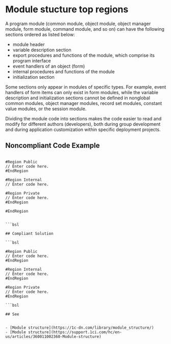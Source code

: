 # Module stucture top regions

A program module (common module, object module, object manager module, form module, command module, and so on) 
can have the following sections ordered as listed below:

- module header
- variable description section
- export procedures and functions of the module, which comprise its program interface
- event handlers of an object (form)
- internal procedures and functions of the module
- initialization section

Some sections only appear in modules of specific types. For example, event handlers of form items can only exist in 
form modules, while the variable description and initialization sections cannot be defined in nonglobal common modules, 
object manager modules, record set modules, constant value modules, or the session module.

Dividing the module code into sections makes the code easier to read and modify for different authors (developers), 
both during group development and during application customization within specific deployment projects.

## Noncompliant Code Example

```bsl

#Region Public
// Enter code here.
#EndRegion

#Region Internal
// Enter code here.

#Region Private
// Enter code here.
#EndRegion

#EndRegion


```bsl

## Compliant Solution

```bsl

#Region Public
// Enter code here.
#EndRegion

#Region Internal
// Enter code here.
#EndRegion

#Region Private
// Enter code here.
#EndRegion

```bsl

## See


- [Module structure](https://1c-dn.com/library/module_structure/)
- [Module structure](https://support.1ci.com/hc/en-us/articles/360011002360-Module-structure)
